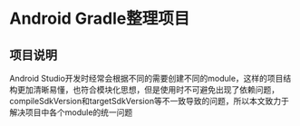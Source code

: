 # Android Gradle整理项目

## 项目说明

Android Studio开发时经常会根据不同的需要创建不同的module，这样的项目结构更加清晰易懂，也符合模块化思想，但是使用时不可避免出现了依赖问题，compileSdkVersion和targetSdkVersion等不一致导致的问题，所以本文致力于解决项目中各个module的统一问题
